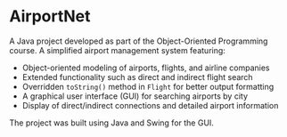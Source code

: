 # AirportNet 

A Java project developed as part of the Object-Oriented Programming course.
Α simplified airport management system featuring:

- Object-oriented modeling of airports, flights, and airline companies
- Extended functionality such as direct and indirect flight search
- Overridden `toString()` method in `Flight` for better output formatting
- A graphical user interface (GUI) for searching airports by city
- Display of direct/indirect connections and detailed airport information

The project was built using Java and Swing for the GUI.
